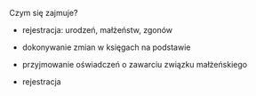 Czym się zajmuje?

- rejestracja: urodzeń, małżeństw, zgonów

- dokonywanie zmian w księgach na podstawie

- przyjmowanie oświadczeń o zawarciu związku małżeńskiego


- rejestracja
